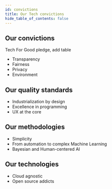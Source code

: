 ```yaml
---
id: convictions
title: Our Tech convictions
hide_table_of_contents: false
---
```


## Our convictions
Tech For Good pledge, add table
- Transparency
- Fairness
- Privacy
- Environment 


## Our quality standards
- Industrialization by design
- Excellence in programming
- UX at the core


## Our methodologies
- Simplicity
- From automation to complex Machine Learning
- Bayesian and Human-centered AI


## Our technologies
- Cloud agnostic
- Open source addicts

